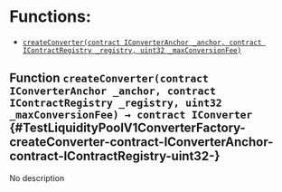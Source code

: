 # Functions:

- [`createConverter(contract IConverterAnchor _anchor, contract IContractRegistry _registry, uint32 _maxConversionFee)`](#TestLiquidityPoolV1ConverterFactory-createConverter-contract-IConverterAnchor-contract-IContractRegistry-uint32-)

## Function `createConverter(contract IConverterAnchor _anchor, contract IContractRegistry _registry, uint32 _maxConversionFee) → contract IConverter` {#TestLiquidityPoolV1ConverterFactory-createConverter-contract-IConverterAnchor-contract-IContractRegistry-uint32-}

No description
